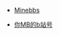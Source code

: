 <!-- _navbar.md -->

* [Minebbs](https://www.minebbs.com)

* [你MB的b站号](https://space.bilibili.com/512584014?spm_id_from=333.337.0.0)